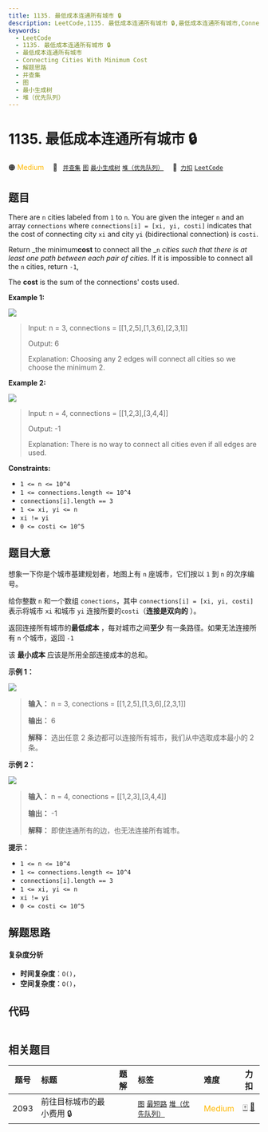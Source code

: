 ```yaml
---
title: 1135. 最低成本连通所有城市 🔒
description: LeetCode,1135. 最低成本连通所有城市 🔒,最低成本连通所有城市,Connecting Cities With Minimum Cost,解题思路,并查集,图,最小生成树,堆（优先队列）
keywords:
  - LeetCode
  - 1135. 最低成本连通所有城市 🔒
  - 最低成本连通所有城市
  - Connecting Cities With Minimum Cost
  - 解题思路
  - 并查集
  - 图
  - 最小生成树
  - 堆（优先队列）
---
```


# 1135. 最低成本连通所有城市 🔒

🟠 <font color=#ffb800>Medium</font>&emsp; 🔖&ensp; [`并查集`](/tag/union-find.md) [`图`](/tag/graph.md) [`最小生成树`](/tag/minimum-spanning-tree.md) [`堆（优先队列）`](/tag/heap-priority-queue.md)&emsp; 🔗&ensp;[`力扣`](https://leetcode.cn/problems/connecting-cities-with-minimum-cost) [`LeetCode`](https://leetcode.com/problems/connecting-cities-with-minimum-cost)

## 题目

There are `n` cities labeled from `1` to `n`. You are given the integer `n`
and an array `connections` where `connections[i] = [xi, yi, costi]` indicates
that the cost of connecting city `xi` and city `yi` (bidirectional connection)
is `costi`.

Return _the minimum**cost** to connect all the _`n` _cities such that there is
at least one path between each pair of cities_. If it is impossible to connect
all the `n` cities, return `-1`,

The **cost** is the sum of the connections' costs used.



**Example 1:**

![](https://fastly.jsdelivr.net/gh/doocs/leetcode@main/solution/1100-1199/1135.Connecting%20Cities%20With%20Minimum%20Cost/images/1314_ex2.png)

> Input: n = 3, connections = [[1,2,5],[1,3,6],[2,3,1]]
> 
> Output: 6
> 
> Explanation: Choosing any 2 edges will connect all cities so we choose the minimum 2.

**Example 2:**

![](https://fastly.jsdelivr.net/gh/doocs/leetcode@main/solution/1100-1199/1135.Connecting%20Cities%20With%20Minimum%20Cost/images/1314_ex1.png)

> Input: n = 4, connections = [[1,2,3],[3,4,4]]
> 
> Output: -1
> 
> Explanation: There is no way to connect all cities even if all edges are used.

**Constraints:**

  * `1 <= n <= 10^4`
  * `1 <= connections.length <= 10^4`
  * `connections[i].length == 3`
  * `1 <= xi, yi <= n`
  * `xi != yi`
  * `0 <= costi <= 10^5`


## 题目大意

想象一下你是个城市基建规划者，地图上有 `n` 座城市，它们按以 `1` 到 `n` 的次序编号。

给你整数 `n` 和一个数组 `conections`，其中 `connections[i] = [xi, yi, costi]` 表示将城市 `xi`
和城市 `yi` 连接所要的`costi`（**连接是双向的** ）。

返回连接所有城市的**最低成本** ，每对城市之间**至少** 有一条路径。如果无法连接所有 `n` 个城市，返回 `-1`

该 **最小成本** 应该是所用全部连接成本的总和。



**示例 1：**

![](https://fastly.jsdelivr.net/gh/doocs/leetcode@main/solution/1100-1199/1135.Connecting%20Cities%20With%20Minimum%20Cost/images/1314_ex2.png)

> 
> 
> 
> 
> 
> **输入：** n = 3, conections = [[1,2,5],[1,3,6],[2,3,1]]
> 
> **输出：** 6
> 
> **解释：** 选出任意 2 条边都可以连接所有城市，我们从中选取成本最小的 2 条。
> 
> 

**示例 2：**

![](https://fastly.jsdelivr.net/gh/doocs/leetcode@main/solution/1100-1199/1135.Connecting%20Cities%20With%20Minimum%20Cost/images/1314_ex1.png)

> 
> 
> 
> 
> 
> **输入：** n = 4, conections = [[1,2,3],[3,4,4]]
> 
> **输出：** -1
> 
> **解释：** 即使连通所有的边，也无法连接所有城市。
> 
> 



**提示：**

  * `1 <= n <= 10^4`
  * `1 <= connections.length <= 10^4`
  * `connections[i].length == 3`
  * `1 <= xi, yi <= n`
  * `xi != yi`
  * `0 <= costi <= 10^5`


## 解题思路

#### 复杂度分析

- **时间复杂度**：`O()`，
- **空间复杂度**：`O()`，

## 代码

```javascript

```

## 相关题目

<!-- prettier-ignore -->
| 题号 | 标题 | 题解 | 标签 | 难度 | 力扣 |
| :------: | :------ | :------: | :------ | :------ | :------: |
| 2093 | 前往目标城市的最小费用 🔒 |  |  [`图`](/tag/graph.md) [`最短路`](/tag/shortest-path.md) [`堆（优先队列）`](/tag/heap-priority-queue.md) | <font color=#ffb800>Medium</font> | [🀄️](https://leetcode.cn/problems/minimum-cost-to-reach-city-with-discounts) [🔗](https://leetcode.com/problems/minimum-cost-to-reach-city-with-discounts) |